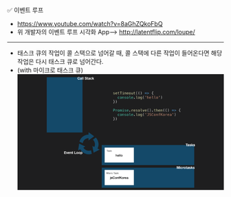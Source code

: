 ✅ 이벤트 루프
* https://www.youtube.com/watch?v=8aGhZQkoFbQ
* 위 개발자의 이벤트 루프 시각화 App--> http://latentflip.com/loupe/
<hr />

* 태스크 큐의 작업이 콜 스택으로 넘어갈 때, 콜 스택에 다른 작업이 들어온다면 해당 작업은 다시 태스크 큐로 넘어간다.
* (with 마이크로 태스크 큐)
![key-warning](../resources/microtask.gif)
